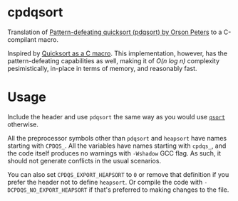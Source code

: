 # cpdqsort

Translation of [Pattern-defeating quicksort (pdqsort) by Orson Peters](https://github.com/orlp/pdqsort) to a C-compilant macro.

Inspired by [Quicksort as a C macro](https://github.com/svpv/qsort). This implementation, however, has the pattern-defeating capabilities as well, making it of *O(n log n)* complexity pesimistically, in-place in terms of memory, and reasonably fast.

# Usage

Include the header and use `pdqsort` the same way as you would use [`qsort`](https://en.cppreference.com/w/c/algorithm/qsort) otherwise.

All the preprocessor symbols other than `pdqsort` and `heapsort` have names starting with `CPDQS_`. All the variables have names starting with `cpdqs_`, and the code itself produces no warnings with `-Wshadow` GCC flag. As such, it should not generate conflicts in the usual scenarios.

You can also set `CPDQS_EXPORT_HEAPSORT` to `0` or remove that definition if you prefer the header not to define `heapsort`. Or compile the code with `-DCPDQS_NO_EXPORT_HEAPSORT` if that's preferred to making changes to the file.
